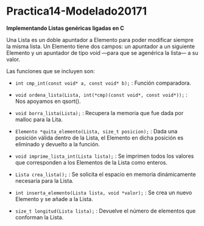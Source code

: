 # Practica14-Modelado20171

__Implementando Listas genéricas ligadas en C__ 

Una Lista es un doble apuntador a Elemento para poder modificar siempre la misma lista. Un Elemento tiene dos campos: un apuntador a un siguiente Elemento y un apuntador de tipo void —para que se agenérica la lista— a su valor. 

Las funciones que se incluyen son: 

* `int cmp_int(const void* a, const void* b);` : Función comparadora.

* `void ordena_lista(Lista, int(*cmp)(const void*, const void*));` : Nos apoyamos en qsort().

* `void borra_lista(Lista);` : Recupera la memoria que fue dada por malloc para la Lita.

* `Elemento *quita_elemento(Lista, size_t posicion);` : Dada una posición válida dentro de la Lista, el Elemento en dicha posición es eliminado y devuelto a la función.

* `void imprime_lista_int(Lista lista);` : Se imprimen todos los valores que corresponden a los Elementos de la Lista como enteros. 

* `Lista crea_lista();` : Se solicita el espacio en memoria dinámicamente necesaria para la Lista.

* `int inserta_elemento(Lista lista, void *valor);` : Se crea un nuevo Elemento y se añade a la Lista.

* `size_t longitud(Lista lista);` : Devuelve el número de elementos que conforman la Lista.
